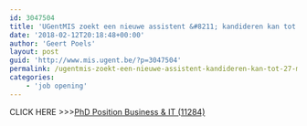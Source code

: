 ```yaml
---
id: 3047504
title: 'UGentMIS zoekt een nieuwe assistent &#8211; kandideren kan tot 27 maart'
date: '2018-02-12T20:18:48+00:00'
author: 'Geert Poels'
layout: post
guid: 'http://www.mis.ugent.be/?p=3047504'
permalink: /ugentmis-zoekt-een-nieuwe-assistent-kandideren-kan-tot-27-maart/
categories:
    - 'job opening'
---
```


CLICK HERE &gt;&gt;&gt;[PhD Position Business &amp; IT (11284)](http://www.mis.ugent.be/wp-content/uploads/2018/02/SuccessFactors-Vacature-Assistent-11284.pdf)